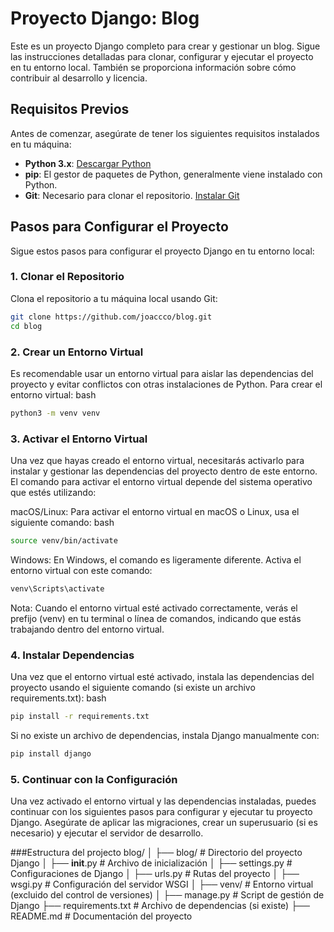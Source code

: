 # Proyecto Django: Blog

Este es un proyecto Django completo para crear y gestionar un blog. Sigue las instrucciones detalladas para clonar, configurar y ejecutar el proyecto en tu entorno local. También se proporciona información sobre cómo contribuir al desarrollo y licencia.

## Requisitos Previos

Antes de comenzar, asegúrate de tener los siguientes requisitos instalados en tu máquina:

- **Python 3.x**: [Descargar Python](https://www.python.org/downloads/)
- **pip**: El gestor de paquetes de Python, generalmente viene instalado con Python.
- **Git**: Necesario para clonar el repositorio. [Instalar Git](https://git-scm.com/book/en/v2/Getting-Started-Installing-Git)

## Pasos para Configurar el Proyecto

Sigue estos pasos para configurar el proyecto Django en tu entorno local:

### 1. Clonar el Repositorio

Clona el repositorio a tu máquina local usando Git:

```bash
git clone https://github.com/joaccco/blog.git
cd blog
```

### 2. Crear un Entorno Virtual
Es recomendable usar un entorno virtual para aislar las dependencias del proyecto y evitar conflictos con otras instalaciones de Python. Para crear el entorno virtual:
bash

```bash
python3 -m venv venv
```

### 3. Activar el Entorno Virtual
Una vez que hayas creado el entorno virtual, necesitarás activarlo para instalar y gestionar las dependencias del proyecto dentro de este entorno. El comando para activar el entorno virtual depende del sistema operativo que estés utilizando:

macOS/Linux:
Para activar el entorno virtual en macOS o Linux, usa el siguiente comando:
bash

```bash
source venv/bin/activate
```

Windows:
En Windows, el comando es ligeramente diferente. Activa el entorno virtual con este comando:

```bash
venv\Scripts\activate
```

Nota: Cuando el entorno virtual esté activado correctamente, verás el prefijo (venv) en tu terminal o línea de comandos, indicando que estás trabajando dentro del entorno virtual.

### 4. Instalar Dependencias
Una vez que el entorno virtual esté activado, instala las dependencias del proyecto usando el siguiente comando (si existe un archivo requirements.txt):
bash

```bash
pip install -r requirements.txt
```

Si no existe un archivo de dependencias, instala Django manualmente con:

```bash
pip install django
```

### 5. Continuar con la Configuración
Una vez activado el entorno virtual y las dependencias instaladas, puedes continuar con los siguientes pasos para configurar y ejecutar tu proyecto Django. Asegúrate de aplicar las migraciones, crear un superusuario (si es necesario) y ejecutar el servidor de desarrollo.

###Estructura del projecto
blog/
│
├── blog/               # Directorio del proyecto Django
│   ├── __init__.py     # Archivo de inicialización
│   ├── settings.py     # Configuraciones de Django
│   ├── urls.py         # Rutas del proyecto
│   ├── wsgi.py         # Configuración del servidor WSGI
│
├── venv/               # Entorno virtual (excluido del control de versiones)
│
├── manage.py           # Script de gestión de Django
├── requirements.txt    # Archivo de dependencias (si existe)
├── README.md           # Documentación del proyecto


